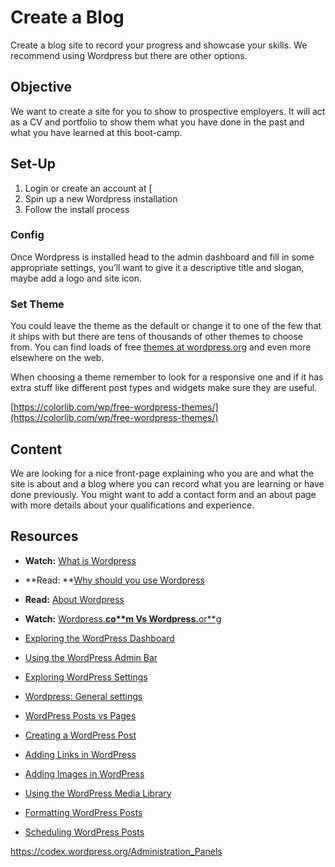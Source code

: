 # Create a Blog
Create a blog site to record your progress and showcase your skills. We recommend using Wordpress but there are other options.

## Objective

We want to create a site for you to show to prospective employers. It will act as a CV and portfolio to show them what you have done in the past and what you have learned at this boot-camp.

## Set-Up

1. Login or create an account at [
1. Spin up a new Wordpress installation
1. Follow the install process

### Config

Once Wordpress is installed head to the admin dashboard and fill in some appropriate settings, you’ll want to give it a descriptive title and slogan, maybe add a logo and site icon.

### Set Theme

You could leave the theme as the default or change it to one of the few that it ships with but there are tens of thousands of other themes to choose from. You can find loads of free [themes at wordpress.org](https://en-gb.wordpress.org/themes/) and even more elsewhere on the web.

When choosing a theme remember to look for a responsive one and if it has extra stuff like different post types and widgets make sure they are useful.

[https://colorlib.com/wp/free-wordpress-themes/](https://colorlib.com/wp/free-wordpress-themes/)

## Content

We are looking for a nice front-page explaining who you are and what the site is about and a blog where you can record what you are learning or have done previously. You might want to add a contact form and an about page with more details about your qualifications and experience.

## Resources

* **Watch:** [What is Wordpress](https://www.youtube.com/watch?v=VdvEdMMtNMY)

* **Read: **[Why should you use Wordpress](http://www.wpbeginner.com/why-you-should-use-wordpress/)

* **Read:** [About Wordpress](https://wordpress.org/about/)

* **Watch:** [Wordpress.](https://ithemes.com/tutorials/wordpress-com-vs-wordpress-org/)**[co**m](https://ithemes.com/tutorials/wordpress-com-vs-wordpress-org/)[ Vs Wordpress.](https://ithemes.com/tutorials/wordpress-com-vs-wordpress-org/)**[or**g](https://ithemes.com/tutorials/wordpress-com-vs-wordpress-org/)

* [Exploring the WordPress Dashboard](https://ithemes.com/tutorials/wordpress-dashboard/)

* [Using the WordPress Admin Bar](https://ithemes.com/tutorials/the-wordpress-admin-bar/)

* [Exploring WordPress Settings](https://ithemes.com/tutorials/exploring-wordpress-settings/)

* [Wordpress: General settings](https://codex.wordpress.org/Settings_General_Screen)

* [WordPress Posts vs Pages](https://ithemes.com/tutorials/wordpress-posts-vs-pages/)

* [Creating a WordPress Post](https://ithemes.com/tutorials/creating-a-wordpress-post/)

* [Adding Links in WordPress](https://ithemes.com/tutorials/adding-links-in-wordpress/)

* [Adding Images in WordPress](https://ithemes.com/tutorials/adding-images-in-wordpress/)

* [Using the WordPress Media Library](https://ithemes.com/tutorials/using-the-wordpress-media-library/)

* [Formatting WordPress Posts](https://ithemes.com/tutorials/formatting-wordpress-posts/)

* [Scheduling WordPress Posts](https://ithemes.com/tutorials/scheduling-wordpress-posts/)

https://codex.wordpress.org/Administration_Panels
